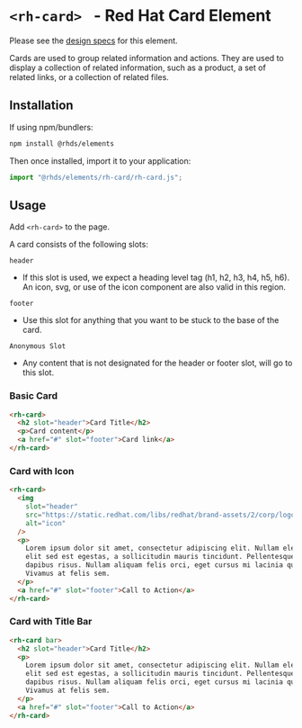 # `<rh-card> ` - Red Hat Card Element

Please see the [design specs][spec] for this element.

Cards are used to group related information and actions. They are used to display a collection of related information, such as a product, a set of related links, or a collection of related files.

## Installation

If using npm/bundlers:

```bash
npm install @rhds/elements
```

Then once installed, import it to your application:

```js
import "@rhds/elements/rh-card/rh-card.js";
```

## Usage

Add `<rh-card>` to the page.

A card consists of the following slots:

`header`

- If this slot is used, we expect a heading level tag (h1, h2, h3, h4, h5, h6). An icon, svg, or use of the icon component are also valid in this region.

`footer`

- Use this slot for anything that you want to be stuck to the base of the card.

`Anonymous Slot`

- Any content that is not designated for the header or footer slot, will go to this slot.

### Basic Card

```html
<rh-card>
  <h2 slot="header">Card Title</h2>
  <p>Card content</p>
  <a href="#" slot="footer">Card link</a>
</rh-card>
```

### Card with Icon

```html
<rh-card>
  <img
    slot="header"
    src="https://static.redhat.com/libs/redhat/brand-assets/2/corp/logo--on-dark.svg"
    alt="icon"
  />
  <p>
    Lorem ipsum dolor sit amet, consectetur adipiscing elit. Nullam eleifend
    elit sed est egestas, a sollicitudin mauris tincidunt. Pellentesque vel
    dapibus risus. Nullam aliquam felis orci, eget cursus mi lacinia quis.
    Vivamus at felis sem.
  </p>
  <a href="#" slot="footer">Call to Action</a>
</rh-card>
```

### Card with Title Bar

```html
<rh-card bar>
  <h2 slot="header">Card Title</h2>
  <p>
    Lorem ipsum dolor sit amet, consectetur adipiscing elit. Nullam eleifend
    elit sed est egestas, a sollicitudin mauris tincidunt. Pellentesque vel
    dapibus risus. Nullam aliquam felis orci, eget cursus mi lacinia quis.
    Vivamus at felis sem.
  </p>
  <a href="#" slot="footer">Call to Action</a>
</rh-card>
```

[spec]: https://ux.redhat.com/elements/card
